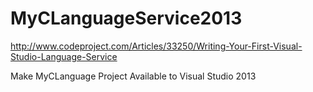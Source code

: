 # MyCLanguageService2013

http://www.codeproject.com/Articles/33250/Writing-Your-First-Visual-Studio-Language-Service

Make MyCLanguage Project Available to Visual Studio 2013
